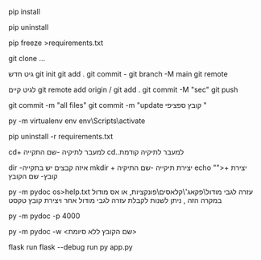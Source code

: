 pip install

pip uninstall

pip freeze >requirements.txt

git clone ...

גיט חדש
git init
git add .
git commit -
git branch -M main
git remote

לגיט קיים
git remote add origin / git add .
git commit -M "sec"
git push

git commit -m "all files"
git commit -m "update קובץ ספציפי "

py -m virtualenv env
env\Scripts\activate

pip uninstall -r requirements.txt

cd+ למעבר לתיקיה -שם התקייה
cd..למעבר לתיקיה קודמת 

dir -איזה קבצים יש בתקייה
mkdir + יצירת תיקייה -שם התיקיה
echo "">+ יצירת קובץ- שם הקובץ

py -m pydoc os>help.txt  עזרה לגבי מודול\פקאג'\קלאסים\פונקציות, או אס מודול במקרה הזה ,
ניתן לשנות לקבלת עזרה לגבי מודול אחר ויצירת קובץ טקסט

py -m pydoc -p 4000

py -m pydoc -w <שם הקובץ ללא סיומת>

flask run
flask --debug run
py app.py

